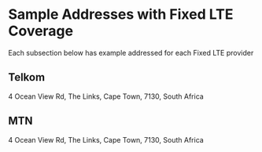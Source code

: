 # Sample Addresses with Fixed LTE Coverage

Each subsection below has example addressed for each Fixed LTE provider

## Telkom	

4 Ocean View Rd, The Links, Cape Town, 7130, South Africa

## MTN	

4 Ocean View Rd, The Links, Cape Town, 7130, South Africa

 
